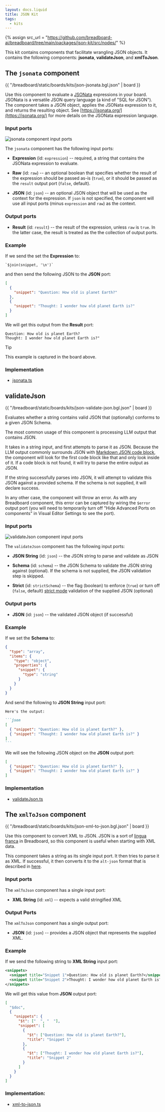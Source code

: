 ```yaml
---
layout: docs.liquid
title: JSON Kit
tags:
  - kits
---
```


{% assign src_url = "https://github.com/breadboard-ai/breadboard/tree/main/packages/json-kit/src/nodes/" %}

This kit contains components that facilitate wrangling JSON objects. It contains the following components: **jsonata**, **validateJson**, and **xmlToJson**.

## The `jsonata` component

{{ "/breadboard/static/boards/kits/json-jsonata.bgl.json" | board }}

Use this component to evaluate a [JSONata](https://jsonata.org/) expressions in your board. JSONata is a versatile JSON query language (a kind of "SQL for JSON"). The component takes a JSON object, applies the JSONata expression to it, and returns the resulting object. See [https://jsonata.org/](https://jsonata.org/) for more details on the JSONata expression language.

### Input ports

![jsonata component input ports](/breadboard/static/images/json-kit/jsonata-inputs.png)

The `jsonata` component has the following input ports:

- **Expression** (id: `expression`) -- required, a string that contains the JSONata expression to evaluate.

- **Raw** (id: `raw`) -- an optional boolean that specifies whether the result of the expression should be passed as-is (`true`), or it should be passed as the `result` output port (`false`, default).

- **JSON** (id: `json`) -- an optional JSON object that will be used as the context for the expression. If `json` is not specified, the component will use all input ports (minus `expression` and `raw`) as the context.

### Output ports

- **Result** (id: `result`) -- the result of the expression, unless `raw` is `true`. In the latter case, the result is treated as the the collection of output ports.

### Example

If we send the set the **Expression** to:

```jsonata
`$join(snippet, '\n')`
```

and then send the following JSON to the **JSON** port:

```json
[
  {
    "snippet": "Question: How old is planet Earth?"
  },
  {
    "snippet": "Thought: I wonder how old planet Earth is?"
  }
]
```

We will get this output from the **Result** port:

```text
Question: How old is planet Earth?
Thought: I wonder how old planet Earth is?"
```

> [!TIP]
> This example is captured in the board above.

### Implementation

- [jsonata.ts]({{src_url}}jsonata.ts)

## validateJson

{{ "/breadboard/static/boards/kits/json-validate-json.bgl.json" | board }}

Evaluates whether a string contains valid JSON that (optionally) conforms to a given JSON Schema.

The most common usage of this component is processing LLM output that contains JSON.

It takes in a string input, and first attempts to parse it as JSON. Because the LLM output commonly surrounds JSON with [Markdown JSON code block](https://www.markdownguide.org/extended-syntax/#syntax-highlighting), the component will look for the first code block like that and only look inside of it. If a code block is not found, it will try to parse the entire output as JSON.

If the string successfully parses into JSON, it will attempt to validate this JSON against a provided schema. If the schema is not supplied, it will declare success.

In any other case, the component will throw an error. As with any Breadboard component, this error can be captured by wiring the `$error` output port (you will need to temporarily turn off "Hide Advanced Ports on components" in Visual Editor Settings to see the port).

### Input ports

![validateJson component input ports](/breadboard/static/images/json-kit/validate-json-inputs.png)

The `validateJson` component has the following input ports:

- **JSON String** (id: `json`) -- the JSON string to parse and validate as JSON

- **Schema** (id: `schema`) -- the JSON Schema to validate the JSON string against (optional). If the schema is not supplied, the JSON validation step is skipped.

- **Strict** (id: `strictSchema`) -- the flag (boolean) to enforce (`true`) or turn off (`false`, default) [strict mode](https://ajv.js.org/strict-mode.html#strict-mode) validation of the supplied JSON (optional)

### Output ports

- **JSON** (id: `json`) -- the validated JSON object (if successful)

### Example

If we set the **Schema** to:

```json
{
  "type": "array",
  "items": {
    "type": "object",
    "properties": {
      "snippet": {
        "type": "string"
      }
    }
  }
}
```

And send the following to **JSON String** input port:

````markdown
Here's the output:

```json
[
  { "snippet": "Question: How old is planet Earth?" },
  { "snippet": "Thought: I wonder how old planet Earth is?" }
]
```
````

We will see the following JSON object on the **JSON** output port:

```json
[
  { "snippet": "Question: How old is planet Earth?" },
  { "snippet": "Thought: I wonder how old planet Earth is?" }
]
```

### Implementation

- [validateJson.ts]({{src_url}}validate-json.ts)

## The `xmlToJson` component

{{ "/breadboard/static/boards/kits/json-xml-to-json.bgl.json" | board }}

Use this component to convert XML to JSON. JSON is a sort of [lingua franca](https://en.wikipedia.org/wiki/Lingua_franca) in Breadboard, so this component is useful when starting with XML data.

This component takes a string as its single input port. It then tries to parse it as XML. If successful, it then converts it to the `alt-json` format that is described in [here](https://developers.google.com/gdata/docs/json).

### Input ports

The `xmlToJson` component has a single input port:

- **XML String** (id: `xml`) -- expects a valid stringified XML

### Output Ports

The `xmlToJson` component has a single output port:

- **JSON** (id: `json`) -- provides a JSON object that represents the supplied XML.

### Example

If we send the following string to **XML String** input port:

```xml
<snippets>
  <snippet title="Snippet 1">Question: How old is planet Earth?</snippet>
  <snippet title="Snippet 2">Thought: I wonder how old planet Earth is?</snippet>
</snippets>
```

We will get this value from **JSON** output port:

```json
[
  "$doc",
  {
    "snippets": {
      "$t": ["  ", "  "],
      "snippet": [
        {
          "$t": ["Question: How old is planet Earth?"],
          "title": "Snippet 1"
        },
        {
          "$t": ["Thought: I wonder how old planet Earth is?"],
          "title": "Snippet 2"
        }
      ]
    }
  }
]
```

### Implementation:

- [xml-to-json.ts]({{src_url}}xml-to-json.ts)
